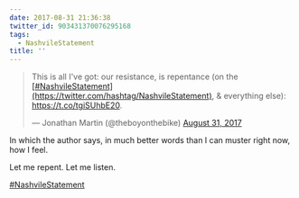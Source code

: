 ```yaml
---
date: 2017-08-31 21:36:38
twitter_id: 903431370076295168
tags:
  - NashvileStatement
title: ''
---
```


<blockquote class="twitter-tweet"><p lang="en" dir="ltr">This is all I&#39;ve got: our resistance, is repentance (on the <a href="https://twitter.com/hashtag/NashvileStatement?src=hash&amp;ref_src=twsrc%5Etfw">[#NashvileStatement](https://twitter.com/hashtag/NashvileStatement)</a>, &amp; everything else): <a href="https://t.co/tgiSUhbE20">https://t.co/tgiSUhbE20</a>.</p>&mdash; Jonathan Martin (@theboyonthebike) <a href="https://twitter.com/theboyonthebike/status/903347061055250434?ref_src=twsrc%5Etfw">August 31, 2017</a></blockquote>
<script async src="https://platform.twitter.com/widgets.js" charset="utf-8"></script>

In which the author says, in much better words than I can muster right now, how I feel.

Let me repent. Let me listen.

[#NashvileStatement](https://twitter.com/hashtag/NashvileStatement)
